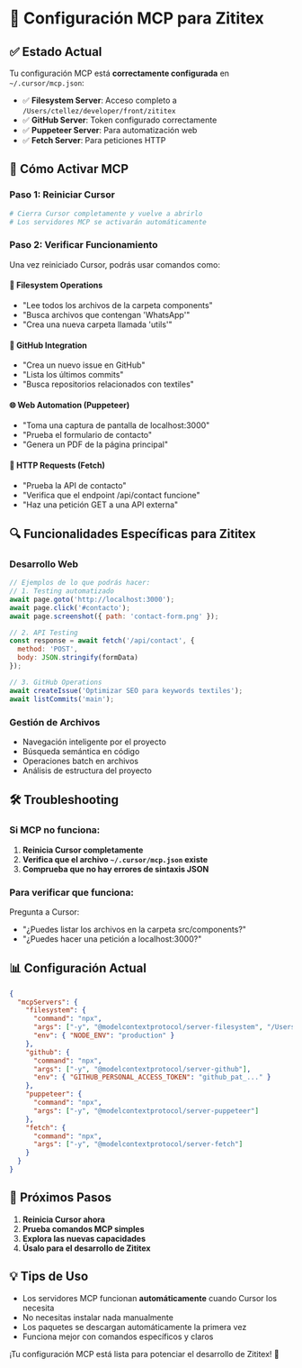 # 🔧 Configuración MCP para Zititex

## ✅ Estado Actual

Tu configuración MCP está **correctamente configurada** en `~/.cursor/mcp.json`:

- ✅ **Filesystem Server**: Acceso completo a `/Users/ctellez/developer/front/zititex`
- ✅ **GitHub Server**: Token configurado correctamente
- ✅ **Puppeteer Server**: Para automatización web
- ✅ **Fetch Server**: Para peticiones HTTP

## 🚀 Cómo Activar MCP

### Paso 1: Reiniciar Cursor
```bash
# Cierra Cursor completamente y vuelve a abrirlo
# Los servidores MCP se activarán automáticamente
```

### Paso 2: Verificar Funcionamiento
Una vez reiniciado Cursor, podrás usar comandos como:

#### 📁 **Filesystem Operations**
- "Lee todos los archivos de la carpeta components"
- "Busca archivos que contengan 'WhatsApp'"
- "Crea una nueva carpeta llamada 'utils'"

#### 🐙 **GitHub Integration**
- "Crea un nuevo issue en GitHub"
- "Lista los últimos commits"
- "Busca repositorios relacionados con textiles"

#### 🌐 **Web Automation (Puppeteer)**
- "Toma una captura de pantalla de localhost:3000"
- "Prueba el formulario de contacto"
- "Genera un PDF de la página principal"

#### 🔗 **HTTP Requests (Fetch)**
- "Prueba la API de contacto"
- "Verifica que el endpoint /api/contact funcione"
- "Haz una petición GET a una API externa"

## 🔍 Funcionalidades Específicas para Zititex

### Desarrollo Web
```javascript
// Ejemplos de lo que podrás hacer:
// 1. Testing automatizado
await page.goto('http://localhost:3000');
await page.click('#contacto');
await page.screenshot({ path: 'contact-form.png' });

// 2. API Testing
const response = await fetch('/api/contact', {
  method: 'POST',
  body: JSON.stringify(formData)
});

// 3. GitHub Operations
await createIssue('Optimizar SEO para keywords textiles');
await listCommits('main');
```

### Gestión de Archivos
- Navegación inteligente por el proyecto
- Búsqueda semántica en código
- Operaciones batch en archivos
- Análisis de estructura del proyecto

## 🛠️ Troubleshooting

### Si MCP no funciona:
1. **Reinicia Cursor completamente**
2. **Verifica que el archivo `~/.cursor/mcp.json` existe**
3. **Comprueba que no hay errores de sintaxis JSON**

### Para verificar que funciona:
Pregunta a Cursor:
- "¿Puedes listar los archivos en la carpeta src/components?"
- "¿Puedes hacer una petición a localhost:3000?"

## 📊 Configuración Actual

```json
{
  "mcpServers": {
    "filesystem": {
      "command": "npx",
      "args": ["-y", "@modelcontextprotocol/server-filesystem", "/Users/ctellez/developer/front/zititex"],
      "env": { "NODE_ENV": "production" }
    },
    "github": {
      "command": "npx", 
      "args": ["-y", "@modelcontextprotocol/server-github"],
      "env": { "GITHUB_PERSONAL_ACCESS_TOKEN": "github_pat_..." }
    },
    "puppeteer": {
      "command": "npx",
      "args": ["-y", "@modelcontextprotocol/server-puppeteer"]
    },
    "fetch": {
      "command": "npx",
      "args": ["-y", "@modelcontextprotocol/server-fetch"]
    }
  }
}
```

## 🎯 Próximos Pasos

1. **Reinicia Cursor ahora**
2. **Prueba comandos MCP simples**
3. **Explora las nuevas capacidades**
4. **Úsalo para el desarrollo de Zititex**

## 💡 Tips de Uso

- Los servidores MCP funcionan **automáticamente** cuando Cursor los necesita
- No necesitas instalar nada manualmente
- Los paquetes se descargan automáticamente la primera vez
- Funciona mejor con comandos específicos y claros

¡Tu configuración MCP está lista para potenciar el desarrollo de Zititex! 🚀
